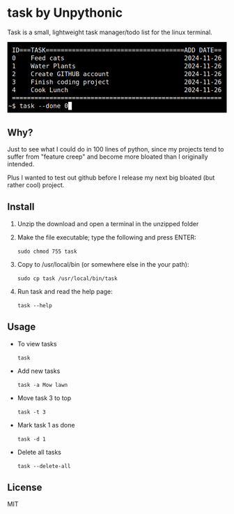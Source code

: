 # task by Unpythonic
Task is a small, lightweight task manager/todo list for the linux terminal.

![screenshot](screenshot.png)

## Why?
Just to see what I could do in 100 lines of python, since my projects tend to suffer from "feature creep" and become more bloated than I originally intended. 

Plus I wanted to test out github before I release my next big bloated (but rather cool) project.

## Install

1. Unzip the download and open a terminal in the unzipped folder
2. Make the file executable; type the following and press ENTER:

	```sudo chmod 755 task```
	
3. Copy to /usr/local/bin (or somewhere else in the your path):

	```sudo cp task /usr/local/bin/task```

4. Run task and read the help page:

	```task --help```

## Usage

- To view tasks

	```task```

- Add new tasks

	```task -a Mow lawn```

- Move task 3 to top

	```task -t 3```

- Mark task 1 as done

	```task -d 1```

- Delete all tasks

	```task --delete-all```


## License

MIT


